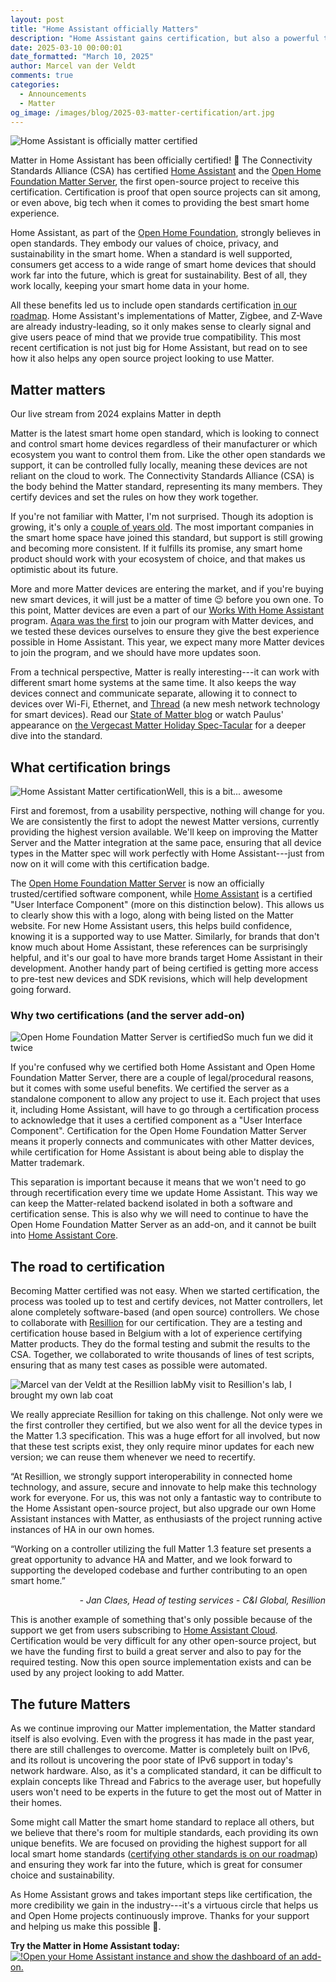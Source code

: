 ```yaml
---
layout: post
title: "Home Assistant officially Matters"
description: "Home Assistant gains certification, but also a powerful tool for any open source project"
date: 2025-03-10 00:00:01
date_formatted: "March 10, 2025"
author: Marcel van der Veldt
comments: true
categories: 
  - Announcements
  - Matter
og_image: /images/blog/2025-03-matter-certification/art.jpg
---
```


<p><img src='/images/blog/2025-03-matter-certification/art.jpg' alt="Home Assistant is officially matter certified" class='no-shadow' /></p>

Matter in Home Assistant has been officially certified! 🎉 The Connectivity Standards Alliance (CSA) has certified [Home Assistant](https://csa-iot.org/csa_product/home-assistant/) and the [Open Home Foundation Matter Server](https://csa-iot.org/csa_product/open-home-foundation-matter-server/), the first open-source project to receive this certification. Certification is proof that open source projects can sit among, or even above, big tech when it comes to providing the best smart home experience.

Home Assistant, as part of the [Open Home Foundation](https://www.openhomefoundation.org/), strongly believes in open standards. They embody our values of choice, privacy, and sustainability in the smart home. When a standard is well supported, consumers get access to a wide range of smart home devices that should work far into the future, which is great for sustainability. Best of all, they work locally, keeping your smart home data in your home.

All these benefits led us to include open standards certification [in our roadmap](/blog/2024/06/12/roadmap-2024h1/#open-standards-certified-quality). Home Assistant's implementations of Matter, Zigbee, and Z-Wave are already industry-leading, so it only makes sense to clearly signal and give users peace of mind that we provide true compatibility. This most recent certification is not just big for Home Assistant, but read on to see how it also helps any open source project looking to use Matter.

<!--more-->

## Matter matters

<p class="img"><lite-youtube videoid="rEugjMk-4II" videotitle="State of Matter 2024"></lite-youtube>Our live stream from 2024 explains Matter in depth</p>

Matter is the latest smart home open standard, which is looking to connect and control smart home devices regardless of their manufacturer or which ecosystem you want to control them from. Like the other open standards we support, it can be controlled fully locally, meaning these devices are not reliant on the cloud to work. The Connectivity Standards Alliance (CSA) is the body behind the Matter standard, representing its many members. They certify devices and set the rules on how they work together.

If you're not familiar with Matter, I'm not surprised. Though its adoption is growing, it's only a [couple of years old](https://csa-iot.org/newsroom/matter-arrives/). The most important companies in the smart home space have joined this standard, but support is still growing and becoming more consistent. If it fulfills its promise, any smart home product should work with your ecosystem of choice, and that makes us optimistic about its future.

More and more Matter devices are entering the market, and if you're buying new smart devices, it will just be a matter of time 😉 before you own one. To this point, Matter devices are even a part of our [Works With Home Assistant](https://partner.home-assistant.io/) program. [Aqara was the first](/blog/2024/09/03/aqara-joins-works-with-home-assistant/) to join our program with Matter devices, and we tested these devices ourselves to ensure they give the best experience possible in Home Assistant. This year, we expect many more Matter devices to join the program, and we should have more updates soon.

From a technical perspective, Matter is really interesting---it can work with different smart home systems at the same time. It also keeps the way devices connect and communicate separate, allowing it to connect to devices over Wi-Fi, Ethernet, and [Thread](/integrations/thread/) (a new mesh network technology for smart devices). Read our [State of Matter blog](/blog/2024/01/25/matter-livestream-blog/) or watch Paulus' appearance on [the Vergecast Matter Holiday Spec-Tacular](https://youtu.be/0Y75XEXAXfY?si=nSDpP6THkWhkARuc&t=3493) for a deeper dive into the standard.

## What certification brings

<p class="img"><img src='/images/blog/2025-03-matter-certification/ha-matter.png' alt="Home Assistant Matter certification"/>Well, this is a bit... awesome</p>

First and foremost, from a usability perspective, nothing will change for you. We are consistently the first to adopt the newest Matter versions, currently providing the highest version available. We'll keep on improving the Matter Server and the Matter integration at the same pace, ensuring that all device types in the Matter spec will work perfectly with Home Assistant---just from now on it will come with this certification badge.

The [Open Home Foundation Matter Server](https://csa-iot.org/csa_product/open-home-foundation-matter-server/) is now an officially trusted/certified software component, while [Home Assistant](https://csa-iot.org/csa_product/home-assistant/) is a certified "User Interface Component" (more on this distinction below). This allows us to clearly show this with a logo, along with being listed on the Matter website. For new Home Assistant users, this helps build confidence, knowing it is a supported way to use Matter. Similarly, for brands that don't know much about Home Assistant, these references can be surprisingly helpful, and it's our goal to have more brands target Home Assistant in their development. Another handy part of being certified is getting more access to pre-test new devices and SDK revisions, which will help development going forward.

### Why two certifications (and the server add-on)

<p class="img"><img src='/images/blog/2025-03-matter-certification/ohf-matter.png' alt="Open Home Foundation Matter Server is certified"/>So much fun we did it twice</p>

If you're confused why we certified both Home Assistant and Open Home Foundation Matter Server, there are a couple of legal/procedural reasons, but it comes with some useful benefits. We certified the server as a standalone component to allow any project to use it. Each project that uses it, including Home Assistant, will have to go through a certification process to acknowledge that it uses a certified component as a "User Interface Component". Certification for the Open Home Foundation Matter Server means it properly connects and communicates with other Matter devices, while certification for Home Assistant is about being able to display the Matter trademark.

This separation is important because it means that we won't need to go through recertification every time we update Home Assistant. This way we can keep the Matter-related backend isolated in both a software and certification sense. This is also why we will need to continue to have the Open Home Foundation Matter Server as an add-on, and it cannot be built into [Home Assistant Core](/installation/#about-installation-methods).

## The road to certification

Becoming Matter certified was not easy. When we started certification, the process was tooled up to test and certify devices, not Matter controllers, let alone completely software-based (and open source) controllers. We chose to collaborate with [Resillion](https://www.resillion.com/services/conformance-interoperability/wireless-product-testing/matter-certification/) for our certification. They are a testing and certification house based in Belgium with a lot of experience certifying Matter products. They do the formal testing and submit the results to the CSA. Together, we collaborated to write thousands of lines of test scripts, ensuring that as many test cases as possible were automated.

<p class="img"><img src='/images/blog/2025-03-matter-certification/lab.jpg' alt="Marcel van der Veldt at the Resillion lab"/>My visit to Resillion's lab, I brought my own lab coat</p>

We really appreciate Resillion for taking on this challenge. Not only were we the first controller they certified, but we also went for all the device types in the Matter 1.3 specification. This was a huge effort for all involved, but now that these test scripts exist, they only require minor updates for each new version; we can reuse them whenever we need to recertify.

<div class="alert">
    <p>“At Resillion, we strongly support interoperability in connected home technology, and assure, secure and innovate to help make this technology work for everyone. For us, this was not only a fantastic way to contribute to the Home Assistant open-source project, but also upgrade our own Home Assistant instances with Matter, as enthusiasts of the project running active instances of HA in our own homes.</p>
    <p>“Working on a controller utilizing the full Matter 1.3 feature set presents a great opportunity to advance HA and Matter, and we look forward to supporting the developed codebase and further contributing to an open smart home.”</p>
    <em style="text-align: right; display: block;">- Jan Claes, Head of testing services - C&I Global, Resillion</em>
</div>

This is another example of something that's only possible because of the support we get from users subscribing to [Home Assistant Cloud](/cloud/). Certification would be very difficult for any other open-source project, but we have the funding first to build a great server and also to pay for the required testing. Now this open source implementation exists and can be used by any project looking to add Matter.

## The future Matters

As we continue improving our Matter implementation, the Matter standard itself is also evolving. Even with the progress it has made in the past year, there are still challenges to overcome. Matter is completely built on IPv6, and its rollout is uncovering the poor state of IPv6 support in today's network hardware. Also, as it's a complicated standard, it can be difficult to explain concepts like Thread and Fabrics to the average user, but hopefully users won't need to be experts in the future to get the most out of Matter in their homes.

Some might call Matter the smart home standard to replace all others, but we believe that there's room for multiple standards, each providing its own unique benefits. We are focused on providing the highest support for all local smart home standards ([certifying other standards is on our roadmap](/blog/2024/11/15/roadmap-2024h2/#open-protocols)) and ensuring they work far into the future, which is great for consumer choice and sustainability.

As Home Assistant grows and takes important steps like certification, the more credibility we gain in the industry---it's a virtuous circle that helps us and Open Home projects continuously improve. Thanks for your support and helping us make this possible 🙏.

**Try the Matter in Home Assistant today:**
[<img src='https://my.home-assistant.io/badges/config_flow_start.svg' style='border: 0;box-shadow: none;' alt="!Open your Home Assistant instance and show the dashboard of an add-on.">](https://my.home-assistant.io/redirect/config_flow_start?domain=matter)
